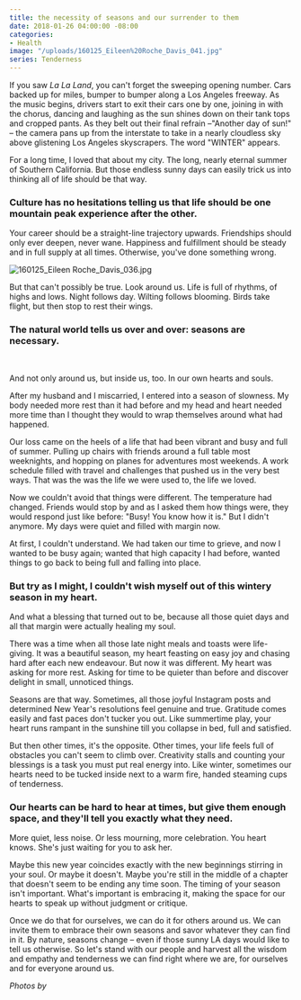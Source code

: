 ```yaml
---
title: the necessity of seasons and our surrender to them
date: 2018-01-26 04:00:00 -08:00
categories:
- Health
image: "/uploads/160125_Eileen%20Roche_Davis_041.jpg"
series: Tenderness
---
```


If you saw *La La Land*, you can't forget the sweeping opening number. Cars backed up for miles, bumper to bumper along a Los Angeles freeway. As the music begins, drivers start to exit their cars one by one, joining in with the chorus, dancing and laughing as the sun shines down on their tank tops and cropped pants. As they belt out  their final refrain –"Another day of sun!" – the camera pans up from the interstate to take in a nearly cloudless sky above glistening Los Angeles skyscrapers. The word "WINTER" appears.

For a long time, I loved that about my city. The long, nearly eternal summer of Southern California. But those endless sunny days can easily trick us into thinking all of life should be that way.

### Culture has no hesitations telling us that life should be one mountain peak experience after the other.

Your career should be a straight-line trajectory upwards. Friendships should only ever deepen, never wane. Happiness and fulfillment should be steady and in full supply at all times. Otherwise, you've done something wrong.

![160125_Eileen Roche_Davis_036.jpg](/uploads/160125_Eileen%20Roche_Davis_036.jpg)

But that can't possibly be true. Look around us. Life is full of rhythms, of highs and lows. Night follows day. Wilting follows blooming. Birds take flight, but then stop to rest their wings.

### The natural world tells us over and over: seasons are necessary.

<br>

And not only around us, but inside us, too. In our own hearts and souls.

After my husband and I miscarried, I entered into a season of slowness. My body needed more rest than it had before and my head and heart needed more time than I thought they would to wrap themselves around what had happened.

Our loss came on the heels of a life that had been vibrant and busy and full of summer. Pulling up chairs with friends around a full table most weeknights, and hopping on planes for adventures most weekends. A work schedule filled with travel and challenges that pushed us in the very best ways. That was the was the life we were used to, the life we loved.

Now we couldn't avoid that things were different. The temperature had changed. Friends would stop by and as I asked them how things were, they would respond just like before: "Busy! You know how it is." But I didn't anymore. My days were quiet and filled with margin now.

At first, I couldn't understand. We had taken our time to grieve, and now I wanted to be busy again; wanted that high capacity I had before, wanted things to go back to being full and falling into place.

### But try as I might, I couldn't wish myself out of this wintery season in my heart. 

And what a blessing that turned out to be, because all those quiet days and all that margin were actually healing my soul.

There was a time when all those late night meals and toasts were life-giving. It was a beautiful season, my heart feasting on easy joy and chasing hard after each new endeavour. But now it was different. My heart was asking for more rest. Asking for time to be quieter than before and discover delight in small, unnoticed things.

Seasons are that way. Sometimes, all those joyful Instagram posts and determined New Year's resolutions feel genuine and true. Gratitude comes easily and fast paces don't tucker you out. Like summertime play, your heart runs rampant in the sunshine till you collapse in bed, full and satisfied.

But then other times, it's the opposite. Other times, your life feels full of obstacles you can't seem to climb over. Creativity stalls and counting your blessings is a task you must put real energy into. Like winter, sometimes our hearts need to be tucked inside next to a warm fire, handed steaming cups of tenderness.

### Our hearts can be hard to hear at times, but give them enough space, and they'll tell you exactly what they need.

More quiet, less noise. Or less mourning, more celebration. You heart knows. She's just waiting for you to ask her.

Maybe this new year coincides exactly with the new beginnings stirring in your soul. Or maybe it doesn't. Maybe you're still in the middle of a chapter that doesn't seem to be ending any time soon. The timing of your season isn't important. What's important is embracing it, making the space for our hearts to speak up without judgment or critique.

Once we do that for ourselves, we can do it for others around us. We can invite them to embrace their own seasons and savor whatever they can find in it. By nature, seasons change – even if those sunny LA days would like to tell us otherwise. So let's stand with our people and harvest all the wisdom and empathy and tenderness we can find right where we are, for ourselves and for everyone around us.

*Photos by*